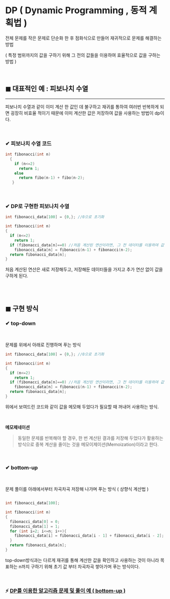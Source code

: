 # DP ( Dynamic Programming , 동적 계획법 )

전체 문제를 작은 문제로 단순화 한 후 점화식으로 만들어 재귀적으로 문제를 해결하는 방법 <br>

( 특정 범위까지의 값을 구하기 위해 그 전의 값들을 이용하여 효율적으로 값을 구하는 방법 )

<br>

## ◼ 대표적인 예 : 피보나치 수열
-----
 피보나치 수열과 같이 이미 계산 한 값인 데 불구하고 재귀를 통하여 여러번 반복하게 되면 굉장히 비효율 적이기 때문에 이미 계산한 값은 저장하여 값을 사용하는 방법이 dp이다.

<br>

### ✔ 피보나치 수열 코드
```cpp
int fibonacci(int n)
  {
    if (n<=2)
      return 1;
    else
      return fibo(n-1) + fibo(n-2);
   }
```
<br>

### ✔ DP로 구현한 피보나치 수열
```cpp
int fibonacci_data[100] = {0,}; //0으로 초기화

int fibonacci(int n)
{
  if (n<=2) 
    return 1;
  if (fibonacci_data[n]==0) //처음 계산된 연산이라면, 그 전 데이터를 이용하여 값 저장
    fibonacci_data[n] = fibonacci(n-1) + fibonacci(n-2);
  return fibonacci_data[n];
}
```
처음 계산된 연산은 새로 저장해두고, 저장해둔 데이터들을 가지고 추가 연산 없이 값을 구하게 된다.

<br>
<br>

## ◼ 구현 방식
### ✔ top-down

<Br>

문제를 위에서 아래로 진행하며 푸는 방식

```cpp
int fibonacci_data[100] = {0,}; //0으로 초기화

int fibonacci(int n)
{
  if (n<=2) 
    return 1;
  if (fibonacci_data[n]==0) //처음 계산된 연산이라면, 그 전 데이터를 이용하여 값 저장
    fibonacci_data[n] = fibonacci(n-1) + fibonacci(n-2);
  return fibonacci_data[n];
}
```

 위에서 보여드린 코드와 같이 값을 메모해 두었다가 필요할 때 꺼내어 사용하는 방식.
 
 <br>

**메모제네이션**
 >동일한 문제를 반복해야 할 경우, 한 번 계산된 결과를 저장해 두었다가 활용하는 방식으로 중복 계산을 줄이는 것을 메모이제이션(Memoization)이라고 한다.

<br>

### ✔ bottom-up

<br>

문제 풀이를 아래에서부터 차곡차곡 저장해 나가며 푸는 방식 ( 상향식 계산법 )
```cpp

int fibonacci_data[100];

int fibonacci(int n)
{
  fibonacci_data[0] = 0;
  fibonacci_data[1] = 1;
  for (int i=2; i<=n; i++){
    fibonacci_data[i] = fibonacci_data[i - 1] + fibonacci_data[i - 2];
  }
  return fibonacci_data[n];
}
```

top-down방식과는 다르게 재귀를 통해 계산한 값을 확인하고 사용하는 것이 아니라 목표하는 n까지 구하기 위해 초기 값 부터 차곡차곡 쌓아가며 푸는 방식이다.

<br>

### ⚡ [DP를 이용한 알고리즘 문제 및 풀이 예 ( bottom-up )](https://gowoonsori.site/solve-algorithm/hopscotch/) 